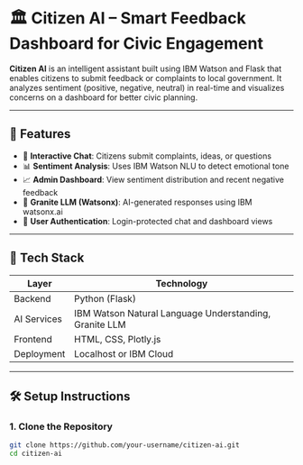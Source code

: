 # 🏛️ Citizen AI – Smart Feedback Dashboard for Civic Engagement

**Citizen AI** is an intelligent assistant built using IBM Watson and Flask that enables citizens to submit feedback or complaints to local government. It analyzes sentiment (positive, negative, neutral) in real-time and visualizes concerns on a dashboard for better civic planning.

---

## 🚀 Features

- 💬 **Interactive Chat**: Citizens submit complaints, ideas, or questions
- 📊 **Sentiment Analysis**: Uses IBM Watson NLU to detect emotional tone
- 📈 **Admin Dashboard**: View sentiment distribution and recent negative feedback
- 🧠 **Granite LLM (Watsonx)**: AI-generated responses using IBM watsonx.ai
- 🔐 **User Authentication**: Login-protected chat and dashboard views

---

## 🧰 Tech Stack

| Layer        | Technology                              |
|--------------|------------------------------------------|
| Backend      | Python (Flask)                          |
| AI Services  | IBM Watson Natural Language Understanding, Granite LLM |
| Frontend     | HTML, CSS, Plotly.js                    |
| Deployment   | Localhost or IBM Cloud                  |

---

## 🛠️ Setup Instructions

### 1. Clone the Repository

```bash
git clone https://github.com/your-username/citizen-ai.git
cd citizen-ai
